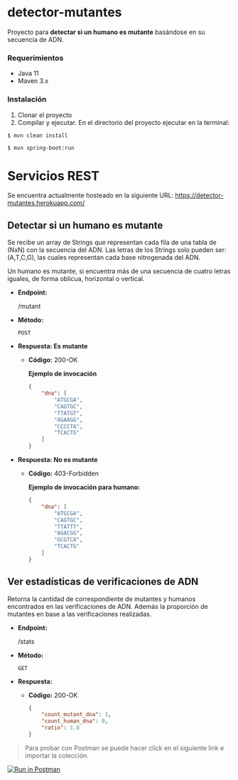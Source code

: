 # detector-mutantes
Proyecto para **detectar si un humano es mutante** basándose en su secuencia de ADN.

### Requerimientos
- Java 11
- Maven 3.x

### Instalación
1. Clonar el proyecto
2. Compilar y ejecutar. En el directorio del proyecto ejecutar en la terminal:

```console
$ mvn clean install

$ mvn spring-boot:run
```

# Servicios REST
Se encuentra actualmente hosteado en la siguiente URL: https://detector-mutantes.herokuapp.com/

**Detectar si un humano es mutante**
----
Se recibe un array de Strings que representan cada fila de una tabla de (NxN) con la secuencia del ADN. Las letras de los Strings solo pueden ser: (A,T,C,G), las cuales representan cada base nitrogenada del ADN.

Un humano es mutante, si encuentra más de una secuencia de cuatro letras iguales, de forma oblicua, horizontal o vertical.

* **Endpoint:**

  /mutant

* **Método:**

   `POST` 

* **Respuesta: Es mutante**
  
  * **Código:** 200-OK <br />
 
    **Ejemplo de invocación**
    ```json
    {
        "dna": [
            "ATGCGA",
            "CAGTGC",
            "TTATGT",
            "AGAAGG",
            "CCCCTA",
            "TCACTG"
        ]
    }
    ```
* **Respuesta: No es mutante**

  * **Código:** 403-Forbidden <br />
  
    **Ejemplo de invocación para humano:**
    ```json
    {
        "dna": [
            "ATGCGA",
            "CAGTGC",
            "TTATTT",
            "AGACGG",
            "GCGTCA",
            "TCACTG"
        ]
    }
    ```

**Ver estadísticas de verificaciones de ADN**
----
Retorna la cantidad de correspondiente de mutantes y humanos encontrados en las verificaciones de ADN. Además la proporción de mutantes en base a las verificaciones realizadas.

* **Endpoint:**

  /stats

* **Método:**

   `GET` 

* **Respuesta:**
  
  * **Código:** 200-OK <br />
    ```json
    {
        "count_mutant_dna": 1,
        "count_human_dna": 0,
        "ratio": 1.0
    }
    ```

> Para probar con Postman se puede hacer click en el siguiente link e importar la colección.

[![Run in Postman](https://run.pstmn.io/button.svg)](https://app.getpostman.com/run-collection/63929cdbc6948f8c7267)
